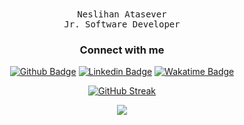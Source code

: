 
<div align="center">
  <samp> Neslihan Atasever </samp> <br />
    <samp>  Jr. Software Developer </samp> <br />
    <samp></samp>
 <div> 
 

### Connect with me

[![Github Badge](https://img.shields.io/badge/-Github-FFE4C4?style=quare&labelColor=FFE4C4&logo=Github&logoColor=white&link=link)](https://github.com/Nslhnatasvr) 
[![Linkedin Badge](https://img.shields.io/badge/-Linkedin-DCDCDC?style=flat-quare&labelColor=DCDCDC&logo=linkedin&logoColor=white&link=link)](https://www.linkedin.com/in/neslihan-atasever-287952211/)
[![Wakatime Badge](https://img.shields.io/badge/-Wakatime-f4cbbd?style=flat-quare&labelColor=f4cbbd&logo=wakatime&logoColor=white&link=link)](https://wakatime.com/@Neslihan)

[![GitHub Streak](https://github-readme-streak-stats.herokuapp.com?user=Nslhnatasvr&theme=onedark_duo&hide_border=true&border_radius=15&date_format=j%2Fn%5B%2FY%5D)](https://git.io/streak-stats)


<a href="https://github.com/nslhnatasvr/github-profile-views-counter">
  <img src="https://komarev.com/ghpvc/?username=nslhnatasvr&color=f4cbbd">
</a>



